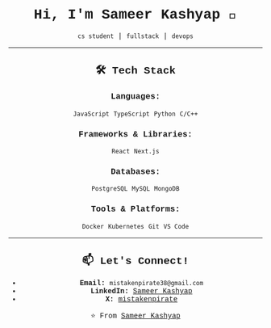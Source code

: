 <div style="font-family: 'Courier New', monospace; text-align: center;">

# Hi, I'm Sameer Kashyap 👋  
`cs student` | `fullstack` | `devops`

---

## 🛠️ Tech Stack

### **Languages:**  
`JavaScript` `TypeScript` `Python` `C/C++` 

### **Frameworks & Libraries:**  
`React` `Next.js`

### **Databases:**  
`PostgreSQL` `MySQL` `MongoDB`

### **Tools & Platforms:**  
`Docker` `Kubernetes` `Git` `VS Code`

---

## 📫 Let's Connect!  
- **Email:** `mistakenpirate38@gmail.com`  
- **LinkedIn:** [Sameer Kashyap](https://linkedin.com/in/sameer-kashyap)  
- **X:** [mistakenpirate](https://x.com/scaptera1)  

⭐️ From [Sameer Kashyap](https://github.com/mistakenpirate)

</div>

